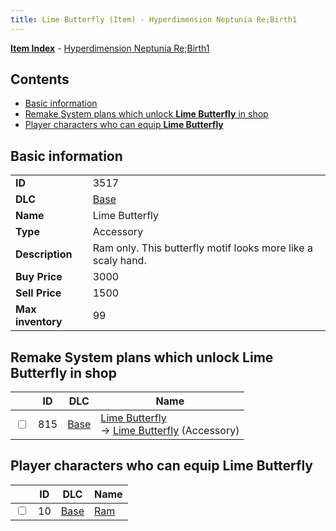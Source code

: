 ```yaml
---
title: Lime Butterfly (Item) - Hyperdimension Neptunia Re;Birth1
---
```


[**Item Index**](/neptunia/rb1/item/index.html) - [Hyperdimension Neptunia Re;Birth1](/neptunia/rb1)

## Contents

- [Basic information](#basic-information)
- [Remake System plans which unlock **Lime Butterfly** in shop](#remake-system-plans-which-unlock-lime-butterfly-in-shop)
- [Player characters who can equip **Lime Butterfly**](#player-characters-who-can-equip-lime-butterfly)
## Basic information

|   |   |
| -- | -- |
| **ID** | 3517 |
| **DLC** | [Base](/neptunia/rb1/dlc/1-base.html) |
| **Name** | Lime Butterfly |
| **Type** | Accessory |
| **Description** | Ram only. This butterfly motif looks more like a scaly hand. |
| **Buy Price** | 3000 |
| **Sell Price** | 1500 |
| **Max inventory** | 99 |


## Remake System plans which unlock **Lime Butterfly** in shop

|    | ID | DLC | Name |
| -- | -- | --- | ---- |
| <input type="checkbox" id="rb1-remake-1-815" class="trackbox" /> | 815 | [Base](/neptunia/rb1/dlc/1-base.html) | [Lime Butterfly](/neptunia/rb1/remake/1-815-lime-butterfly.html)<br /> → [Lime Butterfly](/neptunia/rb1/item/1-3517-lime-butterfly.html) (Accessory) |


## Player characters who can equip **Lime Butterfly**

|    | ID | DLC | Name |
| -- | -- | --- | ---- |
| <input type="checkbox" id="rb1-player-1-10" class="trackbox" /> | 10 | [Base](/neptunia/rb1/dlc/1-base.html) | [Ram](/neptunia/rb1/player/1-10-ram.html) |
